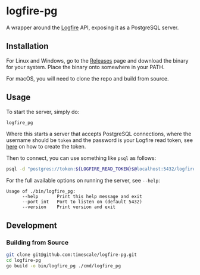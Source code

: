 # logfire-pg

A wrapper around the [Logfire](https://pydantic.dev/logfire) API, exposing it as a PostgreSQL server.

## Installation

For Linux and Windows, go to the [Releases](https://github.com/timescale/logfire-pg/releases) page
and download the binary for your system. Place the binary onto somewhere in your PATH.

For macOS, you will need to clone the repo and build from source.

## Usage

To start the server, simply do:

```bash
logfire_pg
```

Where this starts a server that accepts PostgreSQL connections, where the username should be `token`
and the password is your Logfire read token, see
[here](https://logfire.pydantic.dev/docs/how-to-guides/query-api/#how-to-create-a-read-token) on how
to create the token.

Then to connect, you can use something like `psql` as follows:

```bash
psql -d "postgres://token:${LOGFIRE_READ_TOKEN}$@localhost:5432/logfire"
```

For the full available options on running the server, see `--help`:

```text
Usage of ./bin/logfire_pg:
      --help       Print this help message and exit
      --port int   Port to listen on (default 5432)
      --version    Print version and exit
```

## Development

### Building from Source

```bash
git clone git@github.com:timescale/logfire-pg.git
cd logfire-pg
go build -o bin/logfire_pg ./cmd/logfire_pg
```
